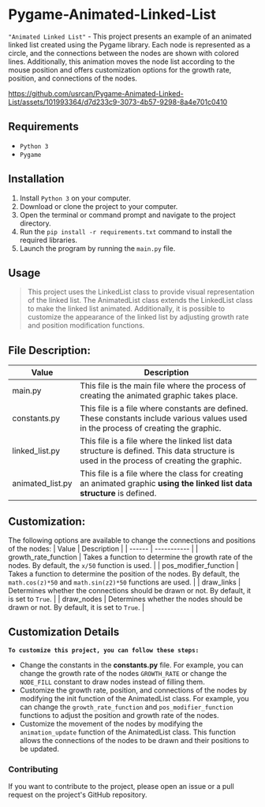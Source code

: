 # Pygame-Animated-Linked-List

`"Animated Linked List"` - This project presents an example of an animated linked list created using the Pygame library. Each node is represented as a circle, and the connections between the nodes are shown with colored lines. Additionally, this animation moves the node list according to the mouse position and offers customization options for the growth rate, position, and connections of the nodes.


https://github.com/usrcan/Pygame-Animated-Linked-List/assets/101993364/d7d233c9-3073-4b57-9298-8a4e701c0410



## Requirements
+ `Python 3`
+ `Pygame`

## Installation
1. Install `Python 3` on your computer.
2. Download or clone the project to your computer.
3. Open the terminal or command prompt and navigate to the project directory.
4. Run the `pip install -r requirements.txt` command to install the required libraries.
5. Launch the program by running the `main.py` file.

## Usage
> This project uses the LinkedList class to provide visual representation of the linked list. The AnimatedList class extends the LinkedList class to make the linked list animated. Additionally, it is possible to customize the appearance of the linked list by adjusting growth rate and position modification functions.

## File Description:
| Value | Description |
| ------ | ----------- |
| main.py | This file is the main file where the process of creating the animated graphic takes place. |
| constants.py | This file is a file where constants are defined. These constants include various values used in the process of creating the graphic. |
| linked_list.py | This file is a file where the linked list data structure is defined. This data structure is used in the process of creating the graphic. |
| animated_list.py | This file is a file where the class for creating an animated graphic __using the linked list data structure__ is defined. |

## Customization:

The following options are available to change the connections and positions of the nodes:
| Value | Description |
| ------ | ----------- |
| growth_rate_function | Takes a function to determine the growth rate of the nodes. By default, the `x/50` function is used. |
| pos_modifier_function | Takes a function to determine the position of the nodes. By default, the `math.cos(z)*50` and `math.sin(z2)*50` functions are used. |
| draw_links | Determines whether the connections should be drawn or not. By default, it is set to `True`. |
| draw_nodes | Determines whether the nodes should be drawn or not. By default, it is set to `True`. |

## Customization Details
__`To customize this project, you can follow these steps:`__

+ Change the constants in the __constants.py__ file. For example, you can change the growth rate of the nodes `GROWTH_RATE` or change the `NODE_FILL` constant to draw nodes instead of filling them.
+ Customize the growth rate, position, and connections of the nodes by modifying the init function of the AnimatedList class. For example, you can change the `growth_rate_function` and `pos_modifier_function` functions to adjust the position and growth rate of the nodes.
+ Customize the movement of the nodes by modifying the `animation_update` function of the AnimatedList class. This function allows the connections of the nodes to be drawn and their positions to be updated.

### Contributing
If you want to contribute to the project, please open an issue or a pull request on the project's GitHub repository.
